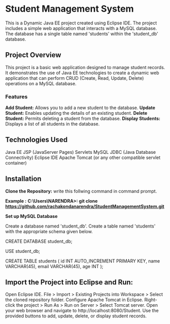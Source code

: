 # Student Management System

This is a Dynamic Java EE project created using Eclipse IDE.  The project includes a simple web application that interacts with a MySQL database.  The database has a single table named 'students' within the 'student_db' database.


## Project Overview

This project is a basic web application designed to manage student records.  It demonstrates the use of Java EE technologies to create a dynamic web application that can perform CRUD (Create, Read, Update, Delete) operations on a MySQL database.
### Features
**Add Student:** Allows you to add a new student to the database.
**Update Student:** Enables updating the details of an existing student.
**Delete Student:** Permits deleting a student from the database.
**Display Students:** Displays a list of all students in the database.

## Technologies Used
Java EE
JSP (JavaServer Pages)
Servlets
MySQL
JDBC (Java Database Connectivity)
Eclipse IDE
Apache Tomcat (or any other compatible servlet container)

## Installation

**Clone the Repository:**
write this follwing command in command prompt.

**Example :** **C:\Users\NARENDRA>: git clone https://github.com/rachakondanarendra/StudentManagementSystem.git**

**Set up MySQL Database**

Create a database named 'student_db'.
Create a table named 'students' with the appropriate schema given below.

CREATE DATABASE student_db;

USE student_db;

CREATE TABLE students (
  id INT AUTO_INCREMENT PRIMARY KEY,
  name VARCHAR(45),
  email VARCHAR(45),
  age INT
);

## Import the Project into Eclipse and Run:
Open Eclipse IDE.
File > Import > Existing Projects into Workspace > Select the cloned repository folder.
Configure Apache Tomcat in Eclipse.
Right-click the project > Run As > Run on Server > Select Tomcat server.
Open your web browser and navigate to http://localhost:8080/Student.
Use the provided buttons to add, update, delete, or display student records.

